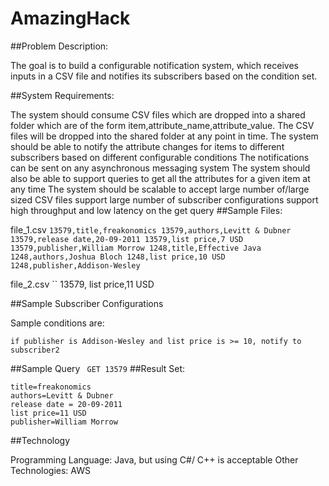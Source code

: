 # AmazingHack
##Problem Description:

The goal is to build a configurable notification system, which receives inputs in a CSV file and notifies its subscribers based on the condition set.

##System Requirements:

The system should consume CSV files which are dropped into a shared folder which are of the form item,attribute_name,attribute_value. The CSV files will be dropped into the shared folder at any point in time.
The system should be able to notify the attribute changes for items to different subscribers based on different configurable conditions
The notifications can be sent on any asynchronous messaging system
The system should also be able to support queries to get all the attributes for a given item at any time
The system should be scalable to
accept large number of/large sized CSV files
support large number of subscriber configurations
support high throughput and low latency on the get query
##Sample Files:

file_1.csv
``
13579,title,freakonomics
13579,authors,Levitt & Dubner
13579,release date,20-09-2011
13579,list price,7 USD
13579,publisher,William Morrow
1248,title,Effective Java
1248,authors,Joshua Bloch
1248,list price,10 USD
1248,publisher,Addison-Wesley
``

file_2.csv
``
13579, list price,11 USD

##Sample Subscriber Configurations

Sample conditions are: 
```if release date >= 01-01-2000, notify to subscriber1 
if publisher is Addison-Wesley and list price is >= 10, notify to subscriber2
```
##Sample Query
``
GET 13579``
##Result Set:
```
title=freakonomics
authors=Levitt & Dubner
release date = 20-09-2011
list price=11 USD
publisher=William Morrow
```
##Technology

Programming Language: Java, but using C#/ C++ is acceptable 
Other Technologies: AWS
